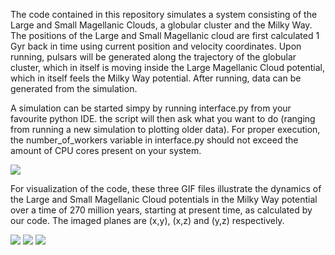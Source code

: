 The code contained in this repository simulates a system consisting of the Large and Small Magellanic Clouds, a globular cluster and the Milky Way.
The positions of the Large and Small Magellanic cloud are first calculated 1 Gyr back in time using current position and velocity coordinates.
Upon running, pulsars will be generated along the trajectory of the globular cluster, which in itself is moving inside the Large Magellanic Cloud potential, which in itself feels the Milky Way potential.
After running, data can be generated from the simulation.

A simulation can be started simpy by running interface.py from your favourite python IDE. the script will then ask what you want to do (ranging from running a new simulation to plotting older data). For proper execution, the number_of_workers variable in interface.py should not exceed the amount of CPU cores present on your system.

![](https://i.imgur.com/LuFyQi8.png)

For visualization of the code, these three GIF files illustrate the dynamics of the Large and Small Magellanic Cloud potentials in the Milky Way potential over a time of 270 million years, starting at present time, as calculated by our code. The imaged planes are (x,y), (x,z) and (y,z) respectively.

![](https://github.com/ErwanH29/Team-B-Millisecond-Pulsars/blob/master/xy_0_300%25_3f.gif) 
![](https://github.com/ErwanH29/Team-B-Millisecond-Pulsars/blob/master/xz_0_300%25_3f.gif)
![](https://github.com/ErwanH29/Team-B-Millisecond-Pulsars/blob/master/yz_0_300%25_3f.gif)
